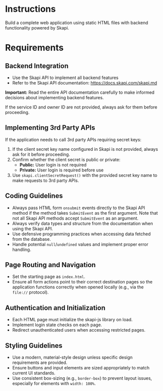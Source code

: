 # Instructions

Build a complete web application using static HTML files with backend functionality powered by Skapi.

# Requirements

## Backend Integration

- Use the Skapi API to implement all backend features
- Refer to the Skapi API documentation: https://docs.skapi.com/skapi.md

**Important:** Read the entire API documentation carefully to make informed decisions about implementing backend features.

If the service ID and owner ID are not provided, always ask for them before proceeding.

## Implementing 3rd Party APIs

If the application needs to call 3rd party APIs requiring secret keys:

1. If the client secret key name configured in Skapi is not provided, always ask for it before proceeding.
2. Confirm whether the client secret is public or private:
   - **Public:** User login is not required
   - **Private:** User login is required before use
3. Use `skapi.clientSecretRequest()` with the provided secret key name to make requests to 3rd party APIs.

## Coding Guidelines

- Always pass HTML form `onsubmit` events directly to the Skapi API method if the method takes `SubmitEvent` as the first argument. Note that not all Skapi API methods accept `SubmitEvent` as an argument.
- Always verify data types and structure from the documentation when using the Skapi API.
- Use defensive programming practices when accessing data fetched from the database.
- Handle potential `null`/`undefined` values and implement proper error handling.

## Page Routing and Navigation

- Set the starting page as `index.html`.
- Ensure all form actions point to their correct destination pages so the application functions correctly when opened locally (e.g., via the `file://` protocol).

## Authentication and Initialization

- Each HTML page must initialize the skapi-js library on load.
- Implement login state checks on each page.
- Redirect unauthenticated users when accessing restricted pages.

## Styling Guidelines

- Use a modern, material-style design unless specific design requirements are provided.
- Ensure buttons and input elements are sized appropriately to match current UI standards.
- Use consistent box-sizing (e.g., `border-box`) to prevent layout issues, especially for elements with `width: 100%`.
